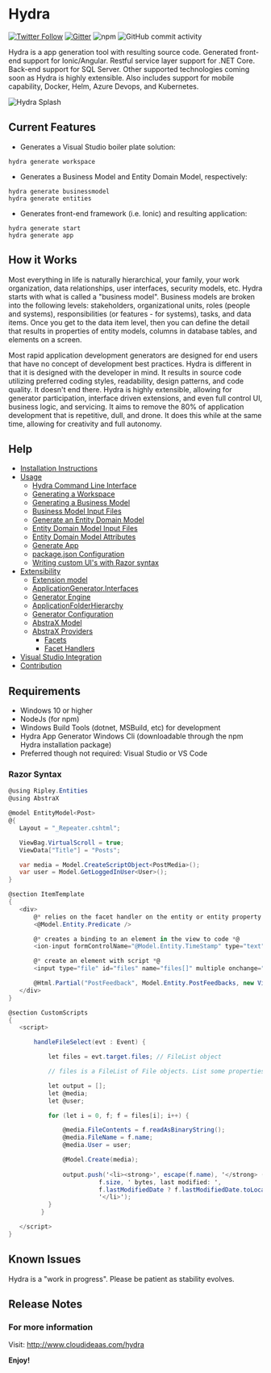 # Hydra

[![Twitter Follow](https://img.shields.io/twitter/follow/cloudideaas?label=Followers&style=social&url=https://twitter.com/cloudideaas)](https://twitter.com/cloudideaas)
[![Gitter](https://badges.gitter.im/Join%20Chat.svg)](https://gitter.im/cloudideaas-hydra)
![npm](https://img.shields.io/npm/dt/@cloudideaas/hydra)
![GitHub commit activity](https://img.shields.io/github/commit-activity/w/cloudideaas/hydra)


Hydra is a app generation tool with resulting source code. Generated front-end support for Ionic/Angular. Restful service layer support for .NET Core. Back-end support for SQL Server. Other supported technologies coming soon as Hydra is highly extensible. Also includes support for mobile capability, Docker, Helm, Azure Devops, and Kubernetes.

![Hydra Splash](https://www.cloudideaas.com/images/HydraSplashNarrow.png)

## Current Features

- Generates a Visual Studio boiler plate solution:
 ```
hydra generate workspace
 ```
- Generates a Business Model and Entity Domain Model, respectively:
 ```
hydra generate businessmodel
hydra generate entities
 ```
- Generates front-end framework (i.e. Ionic) and resulting application:
 ```
hydra generate start
hydra generate app
 ```

## How it Works

Most everything in life is naturally hierarchical, your family, your work organization, data relationships, 
user interfaces, security models, etc. Hydra starts with what is called a "business model".  Business models are broken 
into the following levels: stakeholders, organizational units, roles (people and systems), responsibilities (or features - for systems),
tasks, and data items.  Once you get to the data item level, then you can define the detail that results in properties of entity models, 
columns in database tables, and elements on a screen.

Most rapid application development generators are designed for end users that have no concept of development best practices.  Hydra is 
different in that it is designed with the developer in mind.  It results in source code utilizing preferred coding styles, readability, 
design patterns, and code quality.  It doesn't end there.  Hydra is highly extensible, allowing for generator participation, interface driven
extensions, and even full control UI, business logic, and servicing.  It aims to remove the 80% of application development that is repetitive,
dull, and drone.  It does this while at the same time, allowing for creativity and full autonomy.

## Help

- [Installation Instructions](http://cloudideaas.com/hydra/installation.htm)
- [Usage](http://cloudideaas.com/hydra/usage.htm)
    - [Hydra Command Line Interface](http://cloudideaas.com/hydra/hydracli.htm)
    - [Generating a Workspace](http://cloudideaas.com/hydra/generateworkspace.htm)
    - [Generating a Business Model](http://cloudideaas.com/hydra/generatebusinessmodel.htm)
    - [Business Model Input Files](http://cloudideaas.com/hydra/businessmodeltemplate.htm)
    - [Generate an Entity Domain Model](http://cloudideaas.com/hydra/generateentities.htm)
    - [Entity Domain Model Input Files](http://cloudideaas.com/hydra/entitydomainmodeltemplate.htm)
    - [Entity Domain Model Attributes](http://cloudideaas.com/hydra/entitydomainmodelattributes.htm)
    - [Generate App](http://cloudideaas.com/hydra/generateapp.htm)
    - [package.json Configuration](http://cloudideaas.com/hydra/packagejson.htm)
    - [Writing custom UI's with Razor syntax](http://cloudideaas.com/hydra/razorUI.htm)
- [Extensibility](http://cloudideaas.com/hydra/extensibility.htm)
    - [Extension model](http://cloudideaas.com/hydra/extensionmodel.htm)
    - [ApplicationGenerator.Interfaces](http://cloudideaas.com/hydra/applicationgenerator.htm)
    - [Generator Engine](http://cloudideaas.com/hydra/generatorengine.htm)
    - [ApplicationFolderHierarchy](http://cloudideaas.com/hydra/applicationfolderhierarchy.htm)
    - [Generator Configuration](http://cloudideaas.com/hydra/facethandlers.htm)
    - [AbstraX Model](http://cloudideaas.com/hydra/abstraxmodel.htm)
    - [AbstraX Providers](http://cloudideaas.com/hydra/abstraxproviders.htm)
      - [Facets](http://cloudideaas.com/hydra/abstraxproviders.htm)
      - [Facet Handlers](http://cloudideaas.com/hydra/facethandlers.htm)
- [Visual Studio Integration](http://cloudideaas.com/hydra/visualstudiointegration.htm)
- [Contribution](http://cloudideaas.com/hydra/contribution.htm)

## Requirements

- Windows 10 or higher
- NodeJs (for npm)
- Windows Build Tools (dotnet, MSBuild, etc) for development
- Hydra App Generator Windows Cli (downloadable through the npm Hydra installation package)
- Preferred though not required: Visual Studio or VS Code

### Razor Syntax

 ```cs
@using Ripley.Entities
@using AbstraX

@model EntityModel<Post>
@{
    Layout = "_Repeater.cshtml";

    ViewBag.VirtualScroll = true;
    ViewData["Title"] = "Posts";

    var media = Model.CreateScriptObject<PostMedia>();
    var user = Model.GetLoggedInUser<User>();
}

@section ItemTemplate
{
    <div>
        @* relies on the facet handler on the entity or entity property *@
        <@Model.Entity.Predicate />

        @* creates a binding to an element in the view to code *@
        <ion-input formControlName="@Model.Entity.TimeStamp" type="text"></ion-input>

        @* create an element with script *@
        <input type="file" id="files" name="files[]" multiple onchange="handleFileSelect($event)" />

        @Html.Partial("PostFeedback", Model.Entity.PostFeedbacks, new ViewDataDictionary(this.ViewData) { { "counter", 1 } });
    </div>
}

@section CustomScripts
{
    <script>

        handleFileSelect(evt : Event) {

            let files = evt.target.files; // FileList object

            // files is a FileList of File objects. List some properties.

            let output = [];
            let @media;
            let @user;

            for (let i = 0, f; f = files[i]; i++) {

                @media.FileContents = f.readAsBinaryString();
                @media.FileName = f.name;
                @media.User = user;

                @Model.Create(media);
                                
                output.push('<li><strong>', escape(f.name), '</strong> (', f.type || 'n/a', ') - ',
                          f.size, ' bytes, last modified: ',
                          f.lastModifiedDate ? f.lastModifiedDate.toLocaleDateString() : 'n/a',
                          '</li>');
            }
          }

    </script>
}    
 ```
## Known Issues

Hydra is a "work in progress".  Please be patient as stability evolves.

## Release Notes
### For more information

Visit: http://www.cloudideaas.com/hydra

**Enjoy!**
